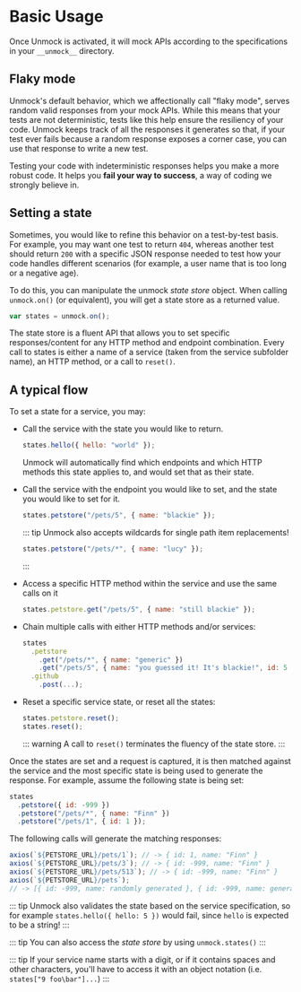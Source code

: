 # Basic Usage

Once Unmock is activated, it will mock APIs according to the specifications in your `__unmock__` directory.

## Flaky mode

Unmock's default behavior, which we affectionally call "flaky mode", serves random valid responses from your mock APIs.  While this means that your tests are not deterministic, tests like this help ensure the resiliency of your code.  Unmock keeps track of all the responses it generates so that, if your test ever fails because a random response exposes a corner case, you can use that response to write a new test.

Testing your code with indeterministic responses helps you make a more robust code. It helps you **fail your way to success**, a way of coding we strongly believe in.

## Setting a state

Sometimes, you would like to refine this behavior on a test-by-test basis. For example, you may want one test to return `404`, whereas another test should return `200` with a specific JSON response needed to test how your code handles different scenarios (for example, a user name that is too long or a negative age).

To do this, you can manipulate the unmock _state store_ object. When calling `unmock.on()` (or equivalent), you will get a state store as a returned value.

```javascript
var states = unmock.on();
```

The state store is a fluent API that allows you to set specific responses/content for any HTTP method and endpoint combination. Every call to states is either a name of a service (taken from the service subfolder name), an HTTP method, or a call to `reset()`.

## A typical flow

To set a state for a service, you may:

- Call the service with the state you would like to return.

  ```javascript
  states.hello({ hello: "world" });
  ```

  Unmock will automatically find which endpoints and which HTTP methods this state applies to, and would set that as their state.

- Call the service with the endpoint you would like to set, and the state you would like to set for it.

  ```javascript
  states.petstore("/pets/5", { name: "blackie" });
  ```

  ::: tip
  Unmock also accepts wildcards for single path item replacements!

  ```javascript
  states.petstore("/pets/*", { name: "lucy" });
  ```

  :::

- Access a specific HTTP method within the service and use the same calls on it

  ```javascript
  states.petstore.get("/pets/5", { name: "still blackie" });
  ```

- Chain multiple calls with either HTTP methods and/or services:
  ```javascript
  states
    .petstore
      .get("/pets/*", { name: "generic" })
      .get("/pets/5", { name: "you guessed it! It's blackie!", id: 5 })
    .github
      .post(...);
  ```
- Reset a specific service state, or reset all the states:
  ```javascript
  states.petstore.reset();
  states.reset();
  ```
  ::: warning
  A call to `reset()` terminates the fluency of the state store.
  :::

Once the states are set and a request is captured, it is then matched against the service and the most specific state is being used to generate the response. For example, assume the following state is being set:

```javascript
states
  .petstore({ id: -999 })
  .petstore("/pets/*", { name: "Finn" })
  .petstore("/pets/1", { id: 1 });
```

The following calls will generate the matching responses:

```javascript
axios(`${PETSTORE_URL}/pets/1`); // -> { id: 1, name: "Finn" }
axios(`${PETSTORE_URL}/pets/3`); // -> { id: -999, name: "Finn" }
axios(`${PETSTORE_URL}/pets/513`); // -> { id: -999, name: "Finn" }
axios(`${PETSTORE_URL}/pets`);
// -> [{ id: -999, name: randomly generated }, { id: -999, name: generated }, ... ]
```

::: tip
Unmock also validates the state based on the service specification, so for example `states.hello({ hello: 5 })` would fail, since `hello` is expected to be a string!
:::

::: tip
You can also access the _state store_ by using `unmock.states()`
:::

::: tip
If your service name starts with a digit, or if it contains spaces and other characters, you'll have to access it with an object notation (i.e. `states["9 foo\bar"]...`)
:::
